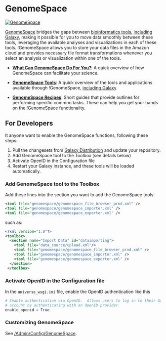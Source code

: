 # GenomeSpace

<div class='right'><a href='http://genomespace.org/'><img src='/Images/Logos/GenomeSpaceLogo.png' alt='GenomeSpace'  /></a></div>

[GenomeSpace](http://genomespace.org/) bridges the gaps between [bioinformatics tools](http://genomespace.org/support/tools), [including Galaxy](http://genomespace.org/support/tools/galaxy), making it possible for you to move data smoothly between these tools, leveraging the available analyses and visualizations in each of these tools.  !GenomeSpace allows you to store your data files in the Amazon cloud and provides necessary file format transformations whenever you select an analysis or visualization within one of the tools.  

* **[What Can GenomeSpace Do For You?](http://genomespace.org/what-can-genomespace-do-for-you-)**: A quick overview of how GenomeSpace can facilitate your science.

* **[GenomeSpace Tools](http://genomespace.org/support/tools)**: A quick overview of the tools and applications available through !GenomeSpace, [including Galaxy](http://genomespace.org/support/tools/galaxy).

* **[GenomeSpace Recipes](http://genomespace.org/support/guides/recipes)**: Short guides that provide outlines for performing specific common tasks.  These can help you get your hands on the !GenomeSpace functionality.


## For Developers

It anyone want to enable the GenomeSpace functions, following these steps:

1. Pull the changesets from [Galaxy Distribution](https://bitbucket.org/galaxy/galaxy-dist/overview) and update your repository.
1. Add GenomeSpace tool to the Toolbox (see details below)
1. Activate OpenID in the Configuration file
1. Restart your Galaxy instance, and these tools will be loaded automatically.

### Add GenomeSpace tool to the Toolbox

Add these lines into the section you want to add the GenomeSpace tools:

```xml
<tool file="genomespace/genomespace_file_browser_prod.xml" />
<tool file="genomespace/genomespace_importer.xml" />
<tool file="genomespace/genomespace_exporter.xml" />
```


such as:

```xml
<?xml version="1.0"?>
<toolbox>
  <section name="Import Data" id="dataimporting">
    <tool file="data_source/upload.xml"/>
    <tool file="genomespace/genomespace_file_browser_prod.xml" />
    <tool file="genomespace/genomespace_importer.xml" />
    <tool file="genomespace/genomespace_exporter.xml" />
  </section>
 </toolbox>
```


### Activate OpenID in the Configuration file

In the `universe_wsgi.ini` file, enable the OpenID authentication like this

```python
# Enable authentication via OpenID.  Allows users to log in to their Galaxy
# account by authenticating with an OpenID provider.
enable_openid = True
```


### Customizing GenomeSpace

See [/Admin/Config/GenomeSpace](/Admin/Config/GenomeSpace).
